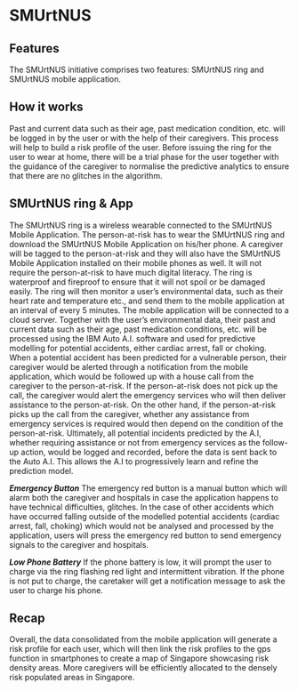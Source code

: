 # SMUrtNUS

## Features
The SMUrtNUS initiative comprises two features: SMUrtNUS ring and SMUrtNUS mobile application.

## How it works
Past and current data such as their age, past medication condition, etc. will be logged in by the user or with the help of their caregivers. This process will help to build a risk profile of the user. Before issuing the ring for the user to wear at home, there will be a trial phase for the user together with the guidance of the caregiver to normalise the predictive analytics to ensure that there are no glitches in the algorithm.

## SMUrtNUS ring & App
The SMUrtNUS ring is a wireless wearable connected to the SMUrtNUS Mobile Application. The person-at-risk has to wear the SMUrtNUS ring and download the SMUrtNUS Mobile Application on his/her phone. A caregiver will be tagged to the person-at-risk and they will also have the SMUrtNUS Mobile Application installed on their mobile phones as well. It will not require the person-at-risk to have much digital literacy. The ring is waterproof and fireproof to ensure that it will not spoil or be damaged easily. The ring will then monitor a user’s environmental data, such as their heart rate and temperature etc., and send them to the mobile application at an interval of every 5 minutes. The mobile application will be connected to a cloud server. Together with the user’s environmental data, their past and current data such as their age, past medication conditions, etc. will be processed using the IBM Auto A.I. software and used for predictive modelling for potential accidents, either cardiac arrest, fall or choking. When a potential accident has been predicted for a vulnerable person, their caregiver would be alerted through a notification from the mobile application, which would be followed up with a house call from the caregiver to the person-at-risk. If the person-at-risk does not pick up the call, the caregiver would alert the emergency services who will then deliver assistance to the person-at-risk. On the other hand, if the person-at-risk picks up the call from the caregiver, whether any assistance from emergency services is required would then depend on the condition of the person-at-risk. Ultimately, all potential incidents predicted by the A.I, whether requiring assistance or not from emergency services as the follow-up action, would be logged and recorded, before the data is sent back to the Auto A.I. This allows the A.I to progressively learn and refine the prediction model.

***Emergency Button***
The emergency red button is a manual button which will alarm both the caregiver and hospitals in case the application happens to have technical difficulties, glitches. In the case of other accidents which have occurred falling outside of the modelled potential accidents (cardiac arrest, fall, choking) which would not be analysed and processed by the application, users will press the emergency red button to send emergency signals to the caregiver and hospitals.

***Low Phone Battery***
If the phone battery is low, it will prompt the user to charge via the ring flashing red light and intermittent vibration. If the phone is not put to charge, the caretaker will get a notification message to ask the user to charge his phone.

  
## Recap
Overall, the data consolidated from the mobile application will generate a risk profile for each user, which will then link the risk profiles to the gps function in smartphones to create a map of Singapore showcasing risk density areas. More caregivers will be efficiently allocated to the densely risk populated areas in Singapore.
